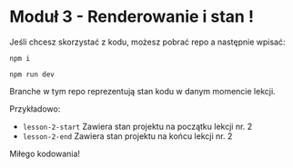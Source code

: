 # Moduł 3 - Renderowanie i stan !

Jeśli chcesz skorzystać z kodu, możesz pobrać repo a następnie wpisać:

`npm i`

`npm run dev`

Branche w tym repo reprezentują stan kodu w danym momencie lekcji.

Przykładowo:

-   `lesson-2-start` Zawiera stan projektu na początku lekcji nr. 2
-   `lesson-2-end` Zawiera stan projektu na końcu lekcji nr. 2

Miłego kodowania!

